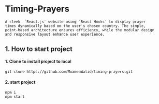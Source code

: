   # Timing-Prayers
    A sleek  `React.js` website using `React Hooks` to display prayer times dynamically based on the user's chosen country. The simple, point-based architecture ensures efficiency, while the modular design and responsive layout enhance user experience.

  ## 1. How to start project
  #### 1. Clone to install project to local
  ```
  git clone https://github.com/MoamenWalid/timing-prayers.git
  ```

  #### 2. start project
  ```
  npm i
  npm start
  ```
